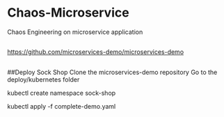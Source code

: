 # Chaos-Microservice
Chaos Engineering on microservice application
##
https://github.com/microservices-demo/microservices-demo
##
##Deploy Sock Shop
Clone the microservices-demo repository
Go to the deploy/kubernetes folder

kubectl create namespace sock-shop

kubectl apply -f complete-demo.yaml
##
